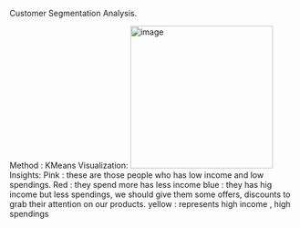 Customer Segmentation Analysis.

Method : KMeans
Visualization:
<img width="250" height="250" alt="image" src="https://github.com/user-attachments/assets/19a8b744-c4b4-4241-b18e-51b98a42dca7" />
Insights:
Pink : these are those people who has low income and low spendings.
Red : they spend more has less income
blue  : they has hig income but less spendings, we should give them some offers, discounts   to grab their attention on our products.
yellow : represents high income , high spendings
